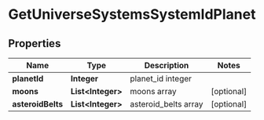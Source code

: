 
# GetUniverseSystemsSystemIdPlanet

## Properties
Name | Type | Description | Notes
------------ | ------------- | ------------- | -------------
**planetId** | **Integer** | planet_id integer | 
**moons** | **List&lt;Integer&gt;** | moons array |  [optional]
**asteroidBelts** | **List&lt;Integer&gt;** | asteroid_belts array |  [optional]



